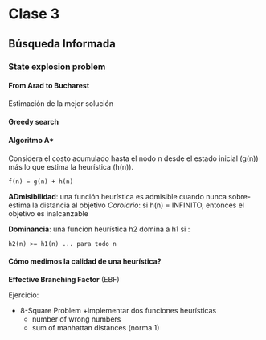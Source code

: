 # Clase 3
## Búsqueda Informada
### State explosion problem
#### From Arad to Bucharest

Estimación de la mejor solución


#### Greedy search

#### Algoritmo A*
Considera el costo acumulado hasta el nodo n desde el estado inicial (g(n)) más lo que estima la heurística (h(n)).

    f(n) = g(n) + h(n)
 
**ADmisibilidad**: una función heurística es admisible cuando nunca sobre-estima la distancia al objetivo
*Corolario*: si h(n) = INFINITO, entonces el objetivo  es inalcanzable

**Dominancia**:  una funcion heurística h2 domina a h1 si :
    
    h2(n) >= h1(n) ... para todo n

#### Cómo medimos la calidad de una heurística?

**Effective Branching Factor** (EBF)


Ejercicio: 
+ 8-Square Problem
+implementar dos funciones heurísticas
    + number of wrong numbers 
    + sum of manhattan distances (norma 1)
